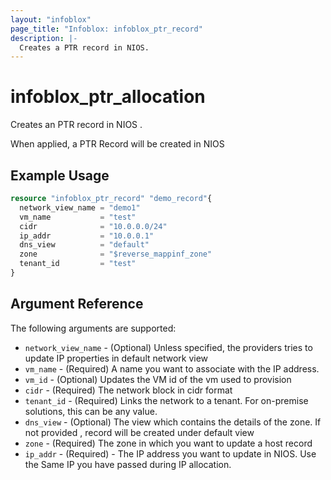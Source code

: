 ```yaml
---
layout: "infoblox"
page_title: "Infoblox: infoblox_ptr_record"
description: |-
  Creates a PTR record in NIOS.
---
```



# infoblox\_ptr\_allocation

Creates an PTR record in NIOS .

When applied, a PTR Record will be created in NIOS

## Example Usage

```terraform
resource "infoblox_ptr_record" "demo_record"{
  network_view_name = "demo1"
  vm_name           = "test"
  cidr              = "10.0.0.0/24"
  ip_addr           = "10.0.0.1"
  dns_view          = "default"
  zone              = "$reverse_mappinf_zone"
  tenant_id         = "test"
}
```
## Argument Reference

The following arguments are supported:

* `network_view_name` - (Optional) Unless specified, the providers tries to update IP properties in default network view
* `vm_name` - (Required) A name you want to associate with the IP address.
* `vm_id` - (Optional) Updates the VM id of the vm used to provision
* `cidr` - (Required) The network block in cidr format
* `tenant_id` - (Required) Links the network  to a tenant. For on-premise solutions, this can be any value.
* `dns_view` - (Optional) The view which contains the details of the zone. If not provided , record will be created under default view
* `zone` - (Required) The zone in which you want to update a host record
* `ip_addr` - (Required) - The IP address you want to update in NIOS. Use the Same IP you have passed during IP allocation.

